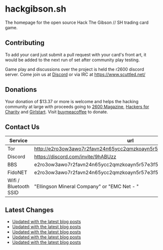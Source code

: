 # hackgibson.sh
The homepage for the open source Hack The Gibson // SH trading card game.


## Contributing

To add your card just submit a pull request with your card's front art, it would be added to the next run of set after community play testing.

Game play and discussions over the project is held the r2600 discord server. Come join us at [Discord](https://discord.com/invite/9hABUzz) or via IRC at https://www.scuttled.net/


## Donations

Your donation of $13.37 or more is welcome and helps the hacking community at large with proceeds going to [2600 Magazine](https://2600.com/), [Hackers for Charity](https://hackersforcharity.org) and [Girlstart](https://girlstart.org).  Visit [buymeacoffee](https://www.buymeacoffee.com/hackgibson.sh) to donate.


## Contact Us

Service | url
-|-
Tor | http://e2ro3ow3awo7r2favn24n65ycc2qmzkoayn5r57e3f56nvjwdcgg32ad.onion
Discord | https://discord.com/invite/9hABUzz
BBS | e2ro3ow3awo7r2favn24n65ycc2qmzkoayn5r57e3f56nvjwdcgg32ad.onion:23
FidoNET | e2ro3ow3awo7r2favn24n65ycc2qmzkoayn5r57e3f56nvjwdcgg32ad.onion:24554
Wifi / Bluetooth SSID | "Ellingson Mineral Company" or "EMC Net - <fidonet address>"

## Latest Changes
<!-- BLOG-POST-LIST:START -->
- [Updated with the latest blog posts](https://github.com/DFW2600/hackgibson.sh/commit/63aa2246a5ef03e989133d35a317b350a288a852)
- [Updated with the latest blog posts](https://github.com/DFW2600/hackgibson.sh/commit/418a006880c5854ae0bba54260a68557c8d0e6b4)
- [Updated with the latest blog posts](https://github.com/DFW2600/hackgibson.sh/commit/e95a70cb81c17303d40bdf22697fc3092be1c3f1)
- [Updated with the latest blog posts](https://github.com/DFW2600/hackgibson.sh/commit/994c40aded53a1bac9b5bc93d822cdbb5fa4c8d7)
- [Updated with the latest blog posts](https://github.com/DFW2600/hackgibson.sh/commit/b60c9b5851d67ac9b07089e061943d08d5559414)
<!-- BLOG-POST-LIST:END -->

